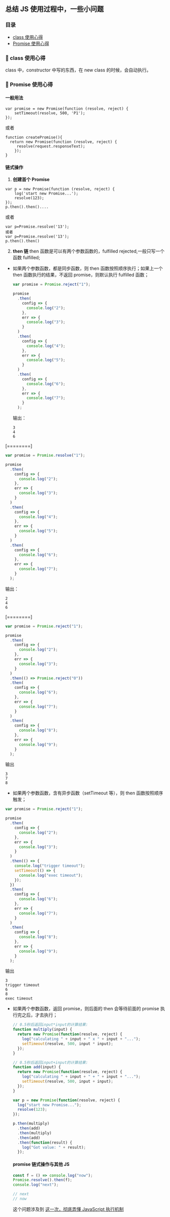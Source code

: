 ## 总结 JS 使用过程中，一些小问题

### **<span id="top">目录</span>**

- [class 使用心得](#1)
- [Promise 使用心得](#2)

### <span id="1">:palm_tree: class 使用心得 </span>

class 中，constructor 中写的东西，在 new class 的时候，会自动执行。

### <span id="2">:palm_tree: Promise 使用心得 </span>

#### 一般用法

```
var promise = new Promise(function (resolve, reject) {
    setTimeout(resolve, 500, 'P1');
});
```

或者

```
function createPromise(){
  return new Promise(function (resolve, reject) {
     resolve(request.responseText);
    });
}
```

#### 链式操作

1. **创建首个 Promise**

```
var p = new Promise(function (resolve, reject) {
    log('start new Promise...');
    resolve(123);
});
p.then().then()....
```

或者

```
var p=Promise.resolve('13');
或者
var p=Promise.resolve('13');
p.then().then()
```

2. **then 链**
   then 函数是可以有两个参数函数的，fulfilled rejected,一般只写一个函数 fulfilled;

- 如果两个参数函数，都是同步函数，则 then 函数按照顺序执行；如果上一个 then 函数执行的结果，不返回 promise，则默认执行 fulfilled 函数；

  ```javascript
  var promise = Promise.reject("1");

  promise
    .then(
      config => {
        console.log("2");
      },
      err => {
        console.log("3");
      }
    )
    .then(
      config => {
        console.log("4");
      },
      err => {
        console.log("5");
      }
    )
    .then(
      config => {
        console.log("6");
      },
      err => {
        console.log("7");
      }
    );
  ```

  输出：

  ```
  3
  4
  6
  ```

[========]

```javascript
var promise = Promise.resolve("1");

promise
  .then(
    config => {
      console.log("2");
    },
    err => {
      console.log("3");
    }
  )
  .then(
    config => {
      console.log("4");
    },
    err => {
      console.log("5");
    }
  )
  .then(
    config => {
      console.log("6");
    },
    err => {
      console.log("7");
    }
  );
```

输出：

```
2
4
6
```

[========]

```javascript
var promise = Promise.reject("1");

promise
  .then(
    config => {
      console.log("2");
    },
    err => {
      console.log("3");
    }
  )
  .then(() => Promise.reject("0"))
  .then(
    config => {
      console.log("6");
    },
    err => {
      console.log("7");
    }
  )
  .then(
    config => {
      console.log("8");
    },
    err => {
      console.log("9");
    }
  );
```

输出

```
3
7
8
```

- 如果两个参数函数，含有异步函数（setTimeout 等），则 then 函数按照顺序触发；

```javascript
var promise = Promise.reject("1");

promise
  .then(
    config => {
      console.log("2");
    },
    err => {
      console.log("3");
    }
  )
  .then(() => {
    console.log("trigger timeout");
    setTimeout(() => {
      console.log("exec timeout");
    });
  })
  .then(
    config => {
      console.log("6");
    },
    err => {
      console.log("7");
    }
  )
  .then(
    config => {
      console.log("8");
    },
    err => {
      console.log("9");
    }
  );
```

输出

```
3
trigger timeout
6
8
exec timeout
```

- 如果两个参数函数，返回 promise，则后面的 then 会等待前面的 promise 执行完之后，才去执行；

  ```javascript
  // 0.5秒后返回input*input的计算结果:
  function multiply(input) {
    return new Promise(function(resolve, reject) {
      log("calculating " + input + " x " + input + "...");
      setTimeout(resolve, 500, input * input);
    });
  }

  // 0.5秒后返回input+input的计算结果:
  function add(input) {
    return new Promise(function(resolve, reject) {
      log("calculating " + input + " + " + input + "...");
      setTimeout(resolve, 500, input + input);
    });
  }

  var p = new Promise(function(resolve, reject) {
    log("start new Promise...");
    resolve(123);
  });

  p.then(multiply)
    .then(add)
    .then(multiply)
    .then(add)
    .then(function(result) {
      log("Got value: " + result);
    });
  ```

  #### promise 链式操作与其他 JS

  ```javascript
  const f = () => console.log("now");
  Promise.resolve().then(f);
  console.log("next");

  // next
  // now
  ```

  这个问题涉及到 [这一次，彻底弄懂 JavaScript 执行机制](https://segmentfault.com/a/1190000018227028)
